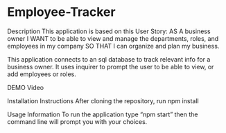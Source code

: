 # Employee-Tracker

Description
This application is based on this User Story: AS A business owner I WANT to be able to view and manage the departments, roles, and employees in my company SO THAT I can organize and plan my business. 

This application connects to an sql database to track relevant info for a business owner. It uses inquirer to prompt the user to be able to view, or add employees or roles.

DEMO Video

Installation Instructions
After cloning the repository, run npm install

Usage Information
To run the application type “npm start” then the command line will prompt you with your choices.
